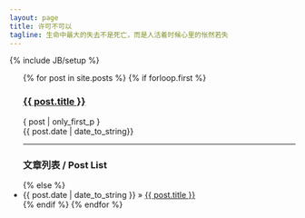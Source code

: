 ```yaml
---
layout: page
title: 许可不可以
tagline: 生命中最大的失去不是死亡，而是人活着时候心里的怅然若失
---
```

{% include JB/setup %} 

<ul class="posts">
  {% for post in site.posts %}
    {% if forloop.first %}
        <h3><a href="{{ BASE_PATH }}{{ post.url }}">{{ post.title }}</a></h3>
        { post | only_first_p }
        <br>
        {{ post.date | date_to_string}}
        <hr />
        <h3>文章列表 / Post List</h3>
    {% else %}   
        <li><span>{{ post.date | date_to_string }}</span> &raquo; <a href="{{ BASE_PATH }}{{ post.url }}">{{ post.title }}</a></li> 
    {% endif %}
  {% endfor %}
</ul>
